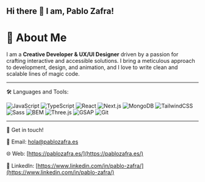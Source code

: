 ## Hi there 👋 I am, Pablo Zafra!

# 🚀 About Me

I am a **Creative Developer & UX/UI Designer** driven by a passion for crafting interactive and accessible solutions. I bring a meticulous approach to development, design, and animation, and I love to write clean and scalable lines of magic code.

---

🛠️ Languages and Tools:

![JavaScript](https://img.shields.io/badge/-F7DF1E?style=for-the-badge&logo=javascript&logoColor=black)
![TypeScript](https://img.shields.io/badge/-3178C6?style=for-the-badge&logo=typescript&logoColor=white)
![React](https://img.shields.io/badge/-61DAFB?style=for-the-badge&logo=react&logoColor=black)
![Next.js](https://img.shields.io/badge/-000000?style=for-the-badge&logo=next.js&logoColor=white)
![MongoDB](https://img.shields.io/badge/-47A248?style=for-the-badge&logo=mongodb&logoColor=white)
![TailwindCSS](https://img.shields.io/badge/-06B6D4?style=for-the-badge&logo=tailwind-css&logoColor=white)
![Sass](https://img.shields.io/badge/-CC6699?style=for-the-badge&logo=sass&logoColor=white)
![BEM](https://img.shields.io/badge/-000000?style=for-the-badge&logo=bem&logoColor=white)
![Three.js](https://img.shields.io/badge/-black?style=for-the-badge&logo=three.js&logoColor=white)
![GSAP](https://img.shields.io/badge/-88CE02?style=for-the-badge&logo=greensock&logoColor=black)
![Git](https://img.shields.io/badge/-F05032?style=for-the-badge&logo=git&logoColor=white)

---

💬 Get in touch!


📧 Email: [hola@pablozafra.es](mailto:hola@pablozafra.es)

🌐 Web: [https://pablozafra.es/](https://pablozafra.es/)

🔗 LinkedIn: [https://www.linkedin.com/in/pablo-zafra/](https://www.linkedin.com/in/pablo-zafra/)